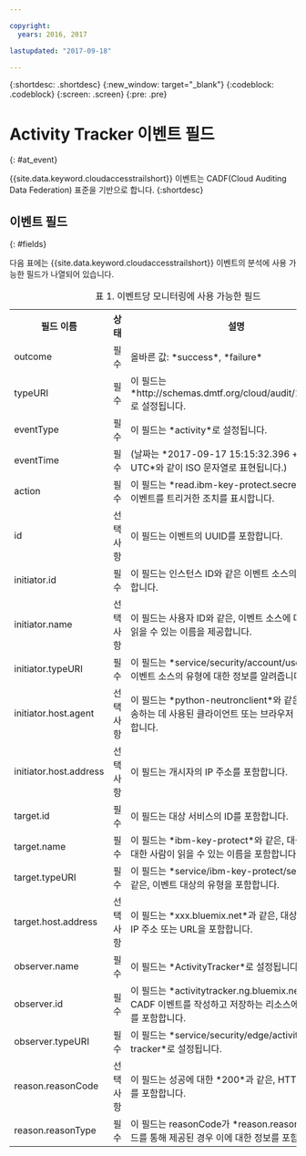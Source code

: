 ```yaml
---

copyright:
  years: 2016, 2017

lastupdated: "2017-09-18"

---
```


{:shortdesc: .shortdesc}
{:new_window: target="_blank"}
{:codeblock: .codeblock}
{:screen: .screen}
{:pre: .pre}


# Activity Tracker 이벤트 필드
{: #at_event}

{{site.data.keyword.cloudaccesstrailshort}} 이벤트는 CADF(Cloud Auditing Data Federation) 표준을 기반으로 합니다.
{:shortdesc}

## 이벤트 필드
{: #fields}

다음 표에는 {{site.data.keyword.cloudaccesstrailshort}} 이벤트의 분석에 사용 가능한 필드가 나열되어 있습니다. 

<table>
  <caption>표 1. 이벤트당 모니터링에 사용 가능한 필드</caption>
  <tr>
    <th>필드 이름</th>
	<th>상태</th>
	<th>설명</th>
  </tr>
  <tr>
    <td>outcome</td>
	<td>필수</td>
	<td>올바른 값: *success*, *failure*</td>
  </tr>
  <tr>
    <td>typeURI</td>
	<td>필수</td>
	<td>이 필드는 *http://schemas.dmtf.org/cloud/audit/1.0/event*로 설정됩니다. </td>
  </tr>
  <tr>
    <td>eventType</td>
	<td>필수</td>
	<td>이 필드는 *activity*로 설정됩니다. </td>
  </tr>
  <tr>
    <td>eventTime </td>
	<td>필수</td>
	<td>(날짜는 *2017-09-17 15:15:32.396 +0000 UTC*와 같이 ISO 문자열로 표현됩니다.)</td>
  </tr>
  <tr>
    <td>action</td>
	<td>필수</td>
	<td>이 필드는 *read.ibm-key-protect.secrets*와 같은, 이벤트를 트리거한 조치를 표시합니다. </td>
  </tr>
  <tr>
    <td>id</td>
	<td>선택사항</td>
	<td>이 필드는 이벤트의 UUID를 포함합니다. </td>
  </tr>
  <tr>
    <td>initiator.id</td>
	<td>필수</td>
	<td>이 필드는 인스턴스 ID와 같은 이벤트 소스의 ID를 포함합니다. </td>
  </tr>
  <tr>
    <td>initiator.name</td>
	<td>선택사항</td>
	<td>이 필드는 사용자 ID와 같은, 이벤트 소스에 대한 사람이 읽을 수 있는 이름을 제공합니다. </td>
  </tr>
  <tr>
    <td>initiator.typeURI</td>
	<td>필수</td>
	<td>이 필드는 *service/security/account/user*와 같은, 이벤트 소스의 유형에 대한 정보를 알려줍니다. </td>
  </tr>
  <tr>
    <td>initiator.host.agent</td>
	<td>선택사항</td>
	<td>이 필드는 *python-neutronclient*와 같은, 요청을 전송하는 데 사용된 클라이언트 또는 브라우저 정보를 표시합니다. </td>
  </tr>
  <tr>
    <td>initiator.host.address</td>
	<td>선택사항</td>
	<td>이 필드는 개시자의 IP 주소를 포함합니다. </td>
  </tr>
  <tr>
    <td>target.id</td>
	<td>필수</td>
	<td>이 필드는 대상 서비스의 ID를 포함합니다. </td>
  </tr>
  <tr>
    <td>target.name</td>
	<td>필수</td>
	<td>이 필드는 *ibm-key-protect*와 같은, 대상 서비스에 대한 사람이 읽을 수 있는 이름을 포함합니다. </td>
  </tr>
  <tr>
    <td>target.typeURI</td>
	<td>필수</td>
	<td>이 필드는 *service/ibm-key-protect/secrets*와 같은, 이벤트 대상의 유형을 포함합니다. </td>
  </tr>
  <tr>
    <td>target.host.address</td>
	<td>선택사항</td>
	<td>이 필드는 *xxx.bluemix.net*과 같은, 대상 서비스의 IP 주소 또는 URL을 포함합니다. </td>
  </tr>
  <tr>
    <td>observer.name</td>
	<td>필수</td>
	<td>이 필드는 *ActivityTracker*로 설정됩니다. </td>
  </tr>
  <tr>
    <td>observer.id</td>
	<td>필수</td>
	<td>이 필드는 *activitytracker.ng.bluemix.net*과 같은, CADF 이벤트를 작성하고 저장하는 리소스에 대한 정보를 포함합니다. </td>
  </tr>
  <tr>
    <td>observer.typeURI</td>
	<td>필수</td>
	<td>이 필드는 *service/security/edge/activity-tracker*로 설정됩니다. </td>
  </tr>
  <tr>
    <td>reason.reasonCode</td>
	<td>선택사항</td>
	<td>이 필드는 성공에 대한 *200*과 같은, HTTP 응답 코드를 포함합니다. </td>
  </tr>
  <tr>
    <td>reason.reasonType</td>
	<td>필수</td>
	<td>이 필드는 reasonCode가 *reason.reasonCode* 필드를 통해 제공된 경우 이에 대한 정보를 포함합니다. </td>
  </tr>
</table>

 

